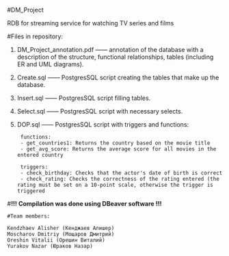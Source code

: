 #DM_Project

RDB for streaming service for watching TV series and films

#Files in repository:

1) DM_Project_annotation.pdf —— annotation of the database with a description of the structure, functional relationships, tables (including ER and UML diagrams).
2) Create.sql —— PostgresSQL script creating the tables that make up the database.
3) Insert.sql —— PostgresSQL script filling tables.
4) Select.sql —— PostgresSQL script with necessary selects.
5) DOP.sql —— PostgresSQL script with triggers and functions:

		functions:
		- get_countries1: Returns the country based on the movie title
		- get_avg_score: Returns the average score for all movies in the entered country
		
		triggers:
		- check_birthday: Checks that the actor's date of birth is correct
		- check_rating: Checks the correctness of the rating entered (the rating must be set on a 10-point scale, otherwise the trigger is triggered

#**!!!  Compilation was done using DBeaver software !!!**

	#Team members:

	Kendzhaev Alisher (Кенджаев Алишер)
	Moscharov Dmitriy (Мощаров Дмитрий)
	Oreshin Vitalii (Орешин Виталий)
	Yurakov Nazar (Юраков Назар)
